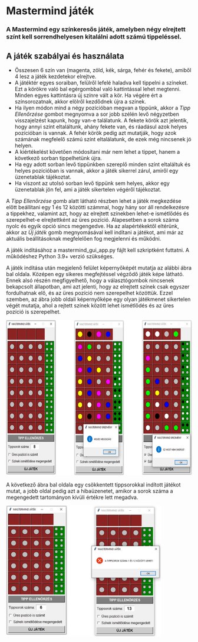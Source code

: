 # Mastermind játék

### A Mastermind egy színkeresős játék, amelyben négy elrejtett színt kell sorrendhelyesen kitalálni adott számú tippeléssel.
## A játék szabályai és használata
- Összesen 6 szín van (magenta, zöld, kék, sárga, fehér és fekete), amiből 4 lesz a játék kezdetekor elrejtve.
- A játéktér egyes soraiban, felülről lefelé haladva kell tippelni a színeket. Ezt a körökre való bal egérgombbal való kattintással lehet megtenni. Minden egyes kattintásra új színre vált a kör. Ha végére ért a színsorozatnak, akkor elölről kezdődnek újra a színek.
- Ha ilyen módon mind a négy pozícióban megvan a tippünk, akkor a *Tipp Ellenőrzése* gombot megnyomva a sor jobb szélén levő négyzetben visszajelzést kapunk, hogy van-e találatunk. A fekete körök azt jelentik, hogy annyi színt eltaláltunk, ahány fekete van, és ráadásul azok helyes pozícióban is vannak. A fehér körök pedig azt mutatják, hogy azok számának megfelelő számú színt eltalálatunk, de ezek még nincsenek jó helyen.
- A kiértékelést követően módosítani már nem lehet a tippet, hanem a következő sorban tippelhetünk újra.
- Ha egy adott sorban levő tippünkben szereplő minden színt eltaláltuk és helyes pozícióban is vannak, akkor a játék sikerrel zárul, amiről egy üzenetablak tájékoztat.
- Ha viszont az utolsó sorban levő tippünk sem helyes, akkor egy üzenetablak jön fel, ami a játék sikertelen végéről tájékoztat.

A *Tipp Ellenőrzése* gomb alatt látható részben lehet a játék megkezdése előtt beállítani egy 1 és 12 közötti számmal, hogy hány sor áll rendelkezésre a tippekhez, valamint azt, hogy az elrejtett színekben lehet-e ismétlődés és szerepelhet-e elrejtettként az üres pozíció. Alapesetben a sorok száma nyolc és egyik opció sincs megengedve.
Ha az alapértékektől eltérünk, akkor az *Új játék* gomb megnyomásával kell indítani a játékot, ami már az aktuális beállításoknak megfelelően fog megjelenni és működni.

A játék indításához a mastermind_gui_app.py fájlt kell szkriptként futtatni. 
A működéshez Python 3.9+ verzió szükséges.

A játék indítása után megjelenő felület képernyőképét mutatja az alábbi ábra bal oldala. Középen egy sikeres megfejtéssel végződő játék képe látható. Ennek alsó részén megfigyelhető, hogy a választógombok nincsenek bekapcsolt állapotban, ami azt jelenti, hogy az elrejtett színek csak egyszer fordulhatnak elő, és az üres pozíció nem szerepelhet közöttük.  Ezzel szemben, az ábra jobb oldali képernyőképe egy olyan játékmenet sikertelen végét mutatja, ahol a rejtett színek között lehet ismétlődés és az üres pozíció is szerepelhet.

<img src="https://github.com/pythontudasepites/mastermind_game/blob/main/mastermind_screenshot_1.jpg" width="623" height="420">

A következő ábra bal oldala egy csökkentett tippsorokkal indított játékot mutat, a jobb oldal pedig azt a hibaüzenetet, amikor a sorok száma a megengedett tartományon kívüli értékre lett megadva.

<img src="https://github.com/pythontudasepites/mastermind_game/blob/main/mastermind_screenshot_2.jpg" width="420" height="354">
